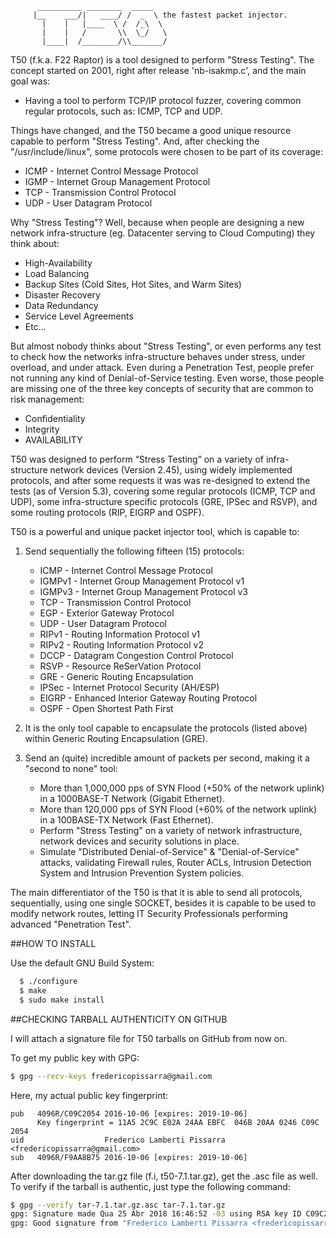 ```
      __________ ________  _____
     |__    ___/|   ____/ /  _  \ the fastest packet injector.
       |    |   |____  \ /  /_\  \
       |    |   /       \\  \_/   \
       |____|  /________/\\_______/
```

T50 (f.k.a. F22 Raptor) is a tool designed to perform "Stress Testing". The concept started on 2001, right after release 'nb-isakmp.c', and the main goal was:

* Having a tool to perform TCP/IP protocol fuzzer,  covering common regular protocols, such as: ICMP, TCP and UDP.

Things have changed, and the T50 became a good unique resource capable to perform "Stress Testing". And, after checking the "/usr/include/linux", some protocols were chosen to be part of its coverage: 

* ICMP   - Internet Control Message Protocol
* IGMP   - Internet Group Management Protocol
* TCP    - Transmission Control Protocol
* UDP    - User Datagram Protocol

Why "Stress Testing"? Well, because when people are designing a new network infra-structure (eg. Datacenter serving to Cloud Computing) they think about:

* High-Availability
* Load Balancing
* Backup Sites (Cold Sites, Hot Sites, and Warm Sites)
* Disaster Recovery
* Data Redundancy
* Service Level Agreements
* Etc...

But almost nobody thinks about "Stress Testing", or even performs any test to check how the networks infra-structure behaves under stress, under overload, and under attack. Even during a Penetration Test, people prefer not running any kind of Denial-of-Service testing. Even worse, those people are missing one of the three key concepts of security that are common to risk management:

* Confidentiality
* Integrity
* AVAILABILITY

T50 was designed to perform “Stress Testing” on a variety of infra-structure network devices (Version 2.45), using widely implemented protocols, and after some requests it was was re-designed to extend the tests (as of Version 5.3), covering some regular protocols (ICMP, TCP and UDP), some infra-structure specific protocols (GRE, IPSec and RSVP), and some routing protocols (RIP, EIGRP and OSPF).

T50 is a powerful and unique packet injector tool, which is capable to:

1. Send sequentially the following fifteen (15) protocols:
	* ICMP   - Internet Control Message Protocol
	* IGMPv1 - Internet Group Management Protocol v1
	* IGMPv3 - Internet Group Management Protocol v3
	* TCP    - Transmission Control Protocol
	* EGP    - Exterior Gateway Protocol
	* UDP    - User Datagram Protocol
	* RIPv1  - Routing Information Protocol v1
	* RIPv2  - Routing Information Protocol v2
	* DCCP   - Datagram Congestion Control Protocol
	* RSVP   - Resource ReSerVation Protocol
	* GRE    - Generic Routing Encapsulation
	* IPSec  - Internet Protocol Security (AH/ESP)
	* EIGRP  - Enhanced Interior Gateway Routing Protocol
	* OSPF   - Open Shortest Path First

2. It is the only tool capable to encapsulate the protocols  (listed above) within Generic Routing Encapsulation (GRE).

3. Send an (quite) incredible amount of packets per second, making it a "second to none" tool:
	* More than 1,000,000 pps of SYN Flood  (+50% of the network uplink) in a 1000BASE-T Network (Gigabit Ethernet).
	* More than 120,000 pps of SYN Flood  (+60% of the network uplink) in a 100BASE-TX Network (Fast Ethernet).
	* Perform "Stress Testing" on a variety of network infrastructure, network devices and security solutions in place.
	* Simulate "Distributed Denial-of-Service" & "Denial-of-Service" attacks, validating Firewall rules, Router ACLs, Intrusion Detection System and Intrusion Prevention System policies.

The main differentiator of the T50 is that it is able to send all protocols, sequentially, using one single SOCKET, besides it is capable to be used to modify network routes, letting IT Security Professionals performing advanced "Penetration Test".

##HOW TO INSTALL

Use the default GNU Build System:

```bash
  $ ./configure
  $ make
  $ sudo make install
```

##CHECKING TARBALL AUTHENTICITY ON GITHUB

I will attach a signature file for T50 tarballs on GitHub from now on.

To get my public key with GPG:

```bash
$ gpg --recv-keys fredericopissarra@gmail.com
```

Here, my actual public key fingerprint:

```
pub   4096R/C09C2054 2016-10-06 [expires: 2019-10-06]
      Key fingerprint = 11A5 2C9C E02A 24AA EBFC  046B 20AA 0246 C09C 2054
uid                  Frederico Lamberti Pissarra <fredericopissarra@gmail.com>
sub   4096R/F9AA8B75 2016-10-06 [expires: 2019-10-06]
```

After downloading the tar.gz file (f.i, t50-7.1.tar.gz), get the .asc file as well. To verify if the tarball is authentic, just type the following command:

```bash
$ gpg --verify tar-7.1.tar.gz.asc tar-7.1.tar.gz
gpg: Signature made Qua 25 Abr 2018 16:46:52 -03 using RSA key ID C09C2054
gpg: Good signature from "Frederico Lamberti Pissarra <fredericopissarra@gmail.com>"
```
